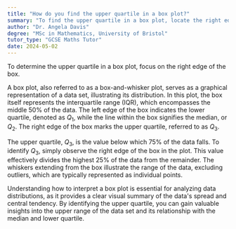 ```yaml
---
title: "How do you find the upper quartile in a box plot?"
summary: "To find the upper quartile in a box plot, locate the right edge of the box."
author: "Dr. Angela Davis"
degree: "MSc in Mathematics, University of Bristol"
tutor_type: "GCSE Maths Tutor"
date: 2024-05-02
---
```


To determine the upper quartile in a box plot, focus on the right edge of the box.

A box plot, also referred to as a box-and-whisker plot, serves as a graphical representation of a data set, illustrating its distribution. In this plot, the box itself represents the interquartile range (IQR), which encompasses the middle 50% of the data. The left edge of the box indicates the lower quartile, denoted as $Q_1$, while the line within the box signifies the median, or $Q_2$. The right edge of the box marks the upper quartile, referred to as $Q_3$.

The upper quartile, $Q_3$, is the value below which 75% of the data falls. To identify $Q_3$, simply observe the right edge of the box in the plot. This value effectively divides the highest 25% of the data from the remainder. The whiskers extending from the box illustrate the range of the data, excluding outliers, which are typically represented as individual points.

Understanding how to interpret a box plot is essential for analyzing data distributions, as it provides a clear visual summary of the data's spread and central tendency. By identifying the upper quartile, you can gain valuable insights into the upper range of the data set and its relationship with the median and lower quartile.
    